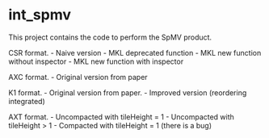 # int_spmv

This project contains the code to perform the SpMV product.

CSR format.
	- Naive version
	- MKL deprecated function
	- MKL new function without inspector
	- MKL new function with inspector

AXC format.
	- Original version from paper

K1 format.
	- Original version from paper.
	- Improved version (reordering integrated)

AXT format.
	- Uncompacted with tileHeight = 1
	- Uncompacted with tileHeight > 1
	- Compacted with tileHeight = 1 (there is a bug)
